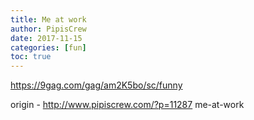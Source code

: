 ```yaml
---
title: Me at work
author: PipisCrew
date: 2017-11-15
categories: [fun]
toc: true
---
```


https://9gag.com/gag/am2K5bo/sc/funny

origin - http://www.pipiscrew.com/?p=11287 me-at-work